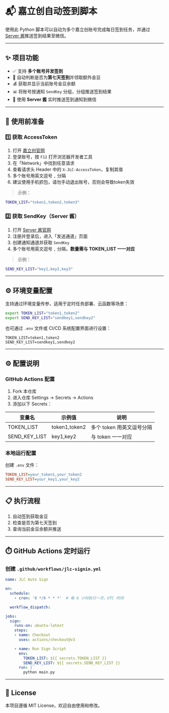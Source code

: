 # 📬 嘉立创自动签到脚本

使用此 Python 脚本可以自动为多个嘉立创账号完成每日签到任务，并通过 [Server 酱](https://sct.ftqq.com/)推送签到结果至微信。

---

## ✨ 项目功能

* ✅ 支持 **多个账号并发签到**
* 🎁 自动判断是否为**第七天签到**并领取额外金豆
* 💰 获取并显示当前账号金豆余额
* 📊 将账号按通知 `SendKey` 分组，分组推送签到结果
* 📲 使用 **Server 酱** 实时推送签到通知到微信

---

## 🔧 使用前准备

### 1️⃣ 获取 AccessToken

1. 打开 [嘉立创官网](https://m.jlc.com)
2. 登录账号，按 `F12` 打开浏览器开发者工具
3. 在「Network」中找到任意请求
4. 查看请求头 Header 中的 `X-JLC-AccessToken`，复制其值
5. 多个账号用英文逗号 `,` 分隔
6. 建议使用手机抓包，请勿手动退出账号，否则会导致token失效

> 示例：

```bash
TOKEN_LIST="token1,token2,token3"
```

### 2️⃣ 获取 SendKey（Server 酱）

1. 打开 [Server 酱官网](https://sct.ftqq.com/)
2. 注册并登录后，进入「发送通道」页面
3. 创建通知通道并获取 `SendKey`
4. 多个账号用英文逗号 `,` 分隔，**数量需与 TOKEN\_LIST 一一对应**

> 示例：

```bash
SEND_KEY_LIST="key1,key2,key3"
```

---

## ⚙️ 环境变量配置

支持通过环境变量传参，适用于定时任务部署、云函数等场景：

```bash
export TOKEN_LIST="token1,token2"
export SEND_KEY_LIST="sendkey1,sendkey2"
```

也可通过 `.env` 文件或 CI/CD 系统配置界面进行设置：

```
TOKEN_LIST=token1,token2
SEND_KEY_LIST=sendkey1,sendkey2
```

---

## ⚙️ 配置说明

### GitHub Actions 配置

1. Fork 本仓库
2. 进入仓库 Settings → Secrets → Actions
3. 添加以下 Secrets：

| 变量名             | 示例值           | 说明               |
| --------------- | ------------- | ---------------- |
| TOKEN\_LIST     | token1,token2 | 多个 token 用英文逗号分隔 |
| SEND\_KEY\_LIST | key1,key2     | 与 token 一一对应     |

### 本地运行配置

创建 `.env` 文件：

```ini
TOKEN_LIST=your_token1,your_token2
SEND_KEY_LIST=your_key1,your_key2
```

---

## 📋 执行流程

1. 自动签到获取金豆
2. 检查是否为第七天签到
3. 查询当前金豆余额并推送

---

## ⏱️ GitHub Actions 定时运行

### 创建 `.github/workflows/jlc-signin.yml`

```yaml
name: JLC Auto Sign

on:
  schedule:
    - cron: '0 */6 * * *'  # 每 6 小时执行一次，UTC 时间

  workflow_dispatch:

jobs:
  sign:
    runs-on: ubuntu-latest
    steps:
    - name: Checkout
      uses: actions/checkout@v3

    - name: Run Sign Script
      env:
        TOKEN_LIST: ${{ secrets.TOKEN_LIST }}
        SEND_KEY_LIST: ${{ secrets.SEND_KEY_LIST }}
      run: |
        python main.py
```

---

## 📄 License

本项目遵循 MIT License，欢迎自由使用和修改。
